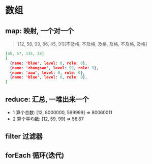 # 数组

## map: 映射, 一个对一个

> [12, 58, 99, 86, 45, 91][不及格, 不及格, 及格, 及格, 不及格, 及格]

```json
[45, 57, 135, 28]
[
  {name: 'blue', level: 0, role: 0},
  {name: 'zhangsan', level: 99, role: 3},
  {name: 'aaa', level: 0, role: 0},
  {name: 'blue', level: 0, role: 0},
]
```

## reduce: 汇总, 一堆出来一个

- 1 算个总数: [12, 8000000, 599999] => 80060011
- 2 算个平均数: [12, 59, 99] => 56.67

## filter 过滤器

## forEach 循环(迭代)
